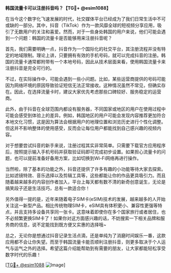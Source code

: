 **韩国流量卡可以注册抖音吗？【TG💪+ @esim1088】**

在当今这个数字化飞速发展的时代，社交媒体平台已经成为了我们日常生活中不可或缺的一部分。其中，抖音（TikTok）作为一款风靡全球的短视频分享应用，吸引了无数用户的关注和喜爱。然而，对于一些身处韩国的用户来说，他们可能会遇到一个问题：韩国的流量卡是否能够用来注册抖音呢？

首先，我们需要明确一点，抖音作为一个国际化的社交平台，其注册流程并没有特定的地域限制。理论上讲，只要拥有有效的手机号码，就可以完成抖音的注册。韩国的流量卡通常都附带有一个本地号码，因此从技术层面来看，使用韩国流量卡来注册抖音是完全可行的。

不过，在实际操作中，可能会遇到一些小问题。比如，某些运营商提供的号码可能因为网络环境的原因导致验证短信无法正常接收。这种情况虽然不常见，但确实存在。因此，在选择流量卡时，建议大家优先考虑那些口碑较好、服务稳定的运营商。

此外，由于抖音在全球范围内都设有服务器，不同国家或地区的用户在使用过程中可能会感受到体验上的差异。例如，韩国地区的用户可能会发现内容推荐更加符合本地文化习惯，这是因为算法会根据用户的地理位置和浏览历史进行个性化调整。但这并不影响整体的使用感受，反而会让每位用户都能找到自己感兴趣的视频内容。

对于想要尝试抖音的新手来说，注册过程其实非常简单。只需要下载官方应用程序后，按照提示输入手机号码并获取验证码即可完成初步设置。如果担心流量卡的问题，也可以提前准备好备用方案，比如切换到Wi-Fi网络再进行操作。

当然啦，除了基本的功能之外，抖音还提供了许多有趣的小功能等待大家去探索。比如滤镜特效、音乐选择以及剪辑工具等，这些都能让你的作品更具吸引力。而且随着越来越多的内容创作者加入，平台上每天都有数不清的新奇创意诞生，无论是搞笑段子还是生活技巧，总有一款适合你！

另外值得一提的是，近年来随着电子SIM卡(eSIM)技术的发展，越来越多的人开始关注这一新型产品。相比传统物理SIM卡，eSIM具有体积更小、兼容性更强等特点，并且支持多设备共享同一张卡。这意味着即使你在多个国家旅行或者居住，也不必频繁更换SIM卡了！如果你对这方面感兴趣的话，不妨搜索一下相关品牌和服务商的信息，说不定能找到既方便又实惠的选择哦~

总之，无论你是想通过抖音记录生活点滴，还是单纯为了消磨时间娱乐一番，这款应用都不会让你失望。而至于韩国流量卡能否顺利注册抖音，则更多取决于个人运气与运气之外的选择。希望这篇介绍能帮助到有需要的朋友，让大家都能轻松享受数字时代的乐趣！

[[TG💪+ @esim1088](https://t.me/s/esim1088) ![Image](https://i.postimg.cc/4NQfJmqS/Snipaste-2025-05-13-00-14-12.png)]